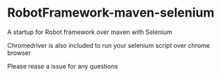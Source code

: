 # RobotFramework-maven-selenium
A startup for Robot framework over maven with Selenium

Chromedriver is also included to run your selenium script over chrome browser

Please rease a issue for any questions
